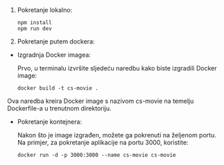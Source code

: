 1. Pokretanje lokalno:

    ```
    npm install
    npm run dev
    ```

3. Pokretanje putem dockera:

- Izgradnja Docker imagea:

  Prvo, u terminalu izvršite sljedeću naredbu kako biste izgradili Docker image:

      docker build -t cs-movie .

Ova naredba kreira Docker image s nazivom cs-movie na temelju Dockerfile-a u trenutnom direktoriju.

- Pokretanje kontejnera:

  Nakon što je image izgrađen, možete ga pokrenuti na željenom portu. Na primjer, za pokretanje aplikacije na portu 3000, koristite:

      docker run -d -p 3000:3000 --name cs-movie cs-movie
